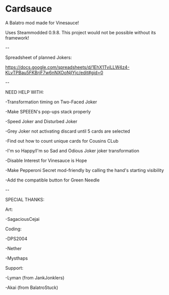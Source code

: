 # Cardsauce
A Balatro mod made for Vinesauce!

Uses Steammodded 0.9.8. This project would not be possible without its framework!

--

Spreadsheet of planned Jokers:

https://docs.google.com/spreadsheets/d/1EhX1TviLLW4z4-KLvTPBau5FKBrjF7w6nNXOoNjIYjc/edit#gid=0

--

NEED HELP WITH:

-Transformation timing on Two-Faced Joker

-Make SPEEEN's pop-ups stack properly

-Speed Joker and Disturbed Joker

-Grey Joker not activating discard until 5 cards are selected

-Find out how to count unique cards for Cousins CLub

-I'm so Happy/I'm so Sad and Odious Joker joker transformation

-Disable Interest for Vinesauce is Hope

-Make Pepperoni Secret mod-friendly by calling the hand's starting visibility

-Add the compatible button for Green Needle

--

SPECIAL THANKS:

Art:

-SagaciousCejai

Coding:

-DPS2004

-Nether

-Mysthaps

Support:

-Lyman (from JankJonklers)

-Akai (from BalatroStuck)
